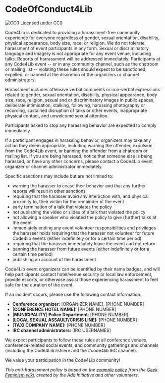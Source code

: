 CodeOfConduct4Lib
=================

[![CC0](http://i.creativecommons.org/p/zero/1.0/80x15.png) Licensed under CC0](http://creativecommons.org/publicdomain/zero/1.0/)

Code4Lib is dedicated to providing a harassment-free community
experience for everyone regardless of gender, sexual orientation,
disability, physical appearance, body size, race, or religion. We do
not tolerate harassment of event participants in any form. Sexual or
discriminatory language and imagery is not appropriate for any event
venue, including talks. Reports of harrassment will be addressed 
immediately. Participants at any Code4Lib event -- or in
any community channel, such as the chatroom or mailing list --
violating these rules should expect to be
sanctioned, expelled, or banned at the discretion of the organizers
or channel administrators.

Harassment includes offensive verbal comments or non-verbal expressions
related to gender, sexual orientation, disability, physical appearance,
body size, race, religion, sexual and or discriminatory images in public
spaces, deliberate intimidation, stalking, following, harassing
photography or recording, sustained disruption of talks or other events,
inappropriate physical contact, and unwelcome sexual attention.

Participants asked to stop any harassing behavior are expected to
comply immediately.

If a participant engages in harassing behavior, organizers may take
any action they deem appropriate, including warning the offender,
expulsion from the Code4Lib event, or banning the offender from a
chatroom or mailing list. If you are being harassed, notice that
someone else is being harassed, or have any other concerns, please
contact a Code4Lib event organizer or channel administrator
immediately.

Specific sanctions may include but are not limited to:

* warning the harasser to cease their behavior and that any further
reports will result in other sanctions
* requiring that the harasser avoid any interaction with, and physical
proximity to, their victim for the remainder of the event
* early termination of a talk that violates the policy
* not publishing the video or slides of a talk that violated the policy
* not allowing a speaker who violated the policy to give (further) talks
at the event
* immediately ending any event volunteer responsibilities and privileges
the harasser holds requiring that the harasser not volunteer for future
Code4lib events (either indefinitely or for a certain time period)
* requiring that the harasser immediately leave the event and not return
* banning the harasser from future events (either indefinitely or for a
certain time period)
* publishing an account of the harassment

Code4Lib event organizers can be identified by their name badges, and
will help participants contact hotel/venue security or local law
enforcement, provide escorts, or otherwise assist those experiencing
harassment to feel safe for the duration of the event.

If an incident occurs, please use the following contact information:

* **Conference organizer:** [ORGANIZER NAME], [PHONE NUMBER]
* **[CONFERENCE HOTEL NAME]:** [PHONE NUMBER]
* **[MUNICIPALITY] Police Department**: [PHONE NUMBER]
* **[LOCAL SEXUAL ASSAULT/CRISIS LINE]:** [PHONE NUMBER]
* **[TAXI COMPANY NAME]:** [PHONE NUMBER]
* **IRC channel administrators:** [IRC USERNAMES]

We expect participants to follow these rules at all conference venues,
conference-related social events, and community gatherings and
channels (including the Code4Lib listserv and the #code4lib IRC
channel).

We value your participation in the Code4Lib community!

*This anti-harassment policy is based on the [example policy](http://geekfeminism.wikia.com/wiki/Conference_anti-harassment)
from the [Geek Feminism wiki](http://geekfeminism.wikia.com/), created by
the Ada Initiative and other volunteers.*
